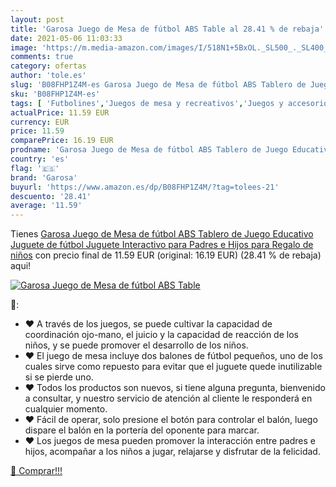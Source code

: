```yaml
---
layout: post
title: 'Garosa Juego de Mesa de fútbol ABS Table al 28.41 % de rebaja'
date: 2021-05-06 11:03:33
image: 'https://m.media-amazon.com/images/I/518N1+5BxOL._SL500_._SL400_.jpg'
comments: true
category: ofertas
author: 'tole.es'
slug: 'B08FHP1Z4M-es Garosa Juego de Mesa de fútbol ABS Tablero de Juego...'
sku: 'B08FHP1Z4M-es'
tags: [ 'Futbolines','Juegos de mesa y recreativos','Juegos y accesorios para juegos','Juguetes','Juguetes y juegos','de','garosa','juego','mesa', ]
actualPrice: 11.59 EUR
currency: EUR
price: 11.59
comparePrice: 16.19 EUR
prodname: 'Garosa Juego de Mesa de fútbol ABS Tablero de Juego Educativo Juguete de fútbol Juguete Interactivo para Padres e Hijos para Regalo de niños'
country: 'es'
flag: '🇪🇸'
brand: 'Garosa'
buyurl: 'https://www.amazon.es/dp/B08FHP1Z4M/?tag=tolees-21'
descuento: '28.41'
average: '11.59'
---
```


Tienes [Garosa Juego de Mesa de fútbol ABS Tablero de Juego Educativo Juguete de fútbol Juguete Interactivo para Padres e Hijos para Regalo de niños](https://www.amazon.es/dp/B08FHP1Z4M/?tag=tolees-21) con precio final de  11.59 EUR (original: 16.19 EUR) (28.41 %  de rebaja) aqui!

[![Garosa Juego de Mesa de fútbol ABS Table](https://m.media-amazon.com/images/I/518N1+5BxOL._SL500_._SL400_.jpg)](https://www.amazon.es/dp/B08FHP1Z4M/?tag=tolees-21)

🔎:

- ❤ A través de los juegos, se puede cultivar la capacidad de coordinación ojo-mano, el juicio y la capacidad de reacción de los niños, y se puede promover el desarrollo de los niños.
- ❤ El juego de mesa incluye dos balones de fútbol pequeños, uno de los cuales sirve como repuesto para evitar que el juguete quede inutilizable si se pierde uno.
- ❤ Todos los productos son nuevos, si tiene alguna pregunta, bienvenido a consultar, y nuestro servicio de atención al cliente le responderá en cualquier momento.
- ❤ Fácil de operar, solo presione el botón para controlar el balón, luego dispare el balón en la portería del oponente para marcar.
- ❤ Los juegos de mesa pueden promover la interacción entre padres e hijos, acompañar a los niños a jugar, relajarse y disfrutar de la felicidad.

[🛒 Comprar!!!](https://www.amazon.es/dp/B08FHP1Z4M/?tag=tolees-21)
